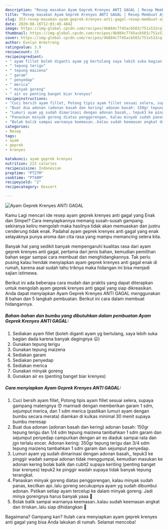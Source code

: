 ```yaml
---
description: "Resep masakan Ayam Geprek Krenyes ANTI GAGAL | Resep Membuat Ayam Geprek Krenyes ANTI GAGAL Yang Bisa Manjain Lidah"
title: "Resep masakan Ayam Geprek Krenyes ANTI GAGAL | Resep Membuat Ayam Geprek Krenyes ANTI GAGAL Yang Bisa Manjain Lidah"
slug: 353-resep-masakan-ayam-geprek-krenyes-anti-gagal-resep-membuat-ayam-geprek-krenyes-anti-gagal-yang-bisa-manjain-lidah
date: 2020-08-16T12:03:49.484Z
image: https://img-global.cpcdn.com/recipes/4b884c7745acb503/751x532cq70/ayam-geprek-krenyes-anti-gagal-foto-resep-utama.jpg
thumbnail: https://img-global.cpcdn.com/recipes/4b884c7745acb503/751x532cq70/ayam-geprek-krenyes-anti-gagal-foto-resep-utama.jpg
cover: https://img-global.cpcdn.com/recipes/4b884c7745acb503/751x532cq70/ayam-geprek-krenyes-anti-gagal-foto-resep-utama.jpg
author: Evelyn Armstrong
ratingvalue: 3.9
reviewcount: 15
recipeingredient:
- " ayam fillet boleh diganti ayam yg bertulang saya lebih suka bagian dada karena banyak dagingnya "
- " tepung terigu"
- " tepung maizena"
- " garam"
- " penyedap"
- " merica"
- " minyak goreng"
- " air es penting banget biar krenyes"
recipeinstructions:
- "Cuci bersih ayam fillet, Potong tipis ayam fillet sesuai selera, supaya gampang matengnya 😙 marinadi dengan memberikan garam 1 sdm, sejumput merica, dan 1 sdm merica (pastikan lumuri ayam dengan bumbu secara merata) diamkan di kulkas minimal 30 menit supaya bumbu meresap"
- "Buat dua adonan (adonan basah dan kering) adonan basah: 150gr tepung terigu dan 1/4 sdm tepung maizena tambahkan 1 sdm garam dan sejumput penyedap campurkan dengan air es diaduk sampai rata dan jgn terlalu encer. Adonan kering: 350gr tepung terigu dan 3/4 sdm tepung maizenq tambahkan 1 sdm garam dan sejumput penyedap."
- "Lumuri ayam yg sudah dimarinasi dengan adonan basah,, tepuk3 ke pinggir wadah sampai adonan tidak menggumpal, kemudian masukan ke adonan kering bolak balik dan cubit2 supaya keriting (penting banget biar krenyes) tepuk2 ke pinggir wadah supaya tidak banyak tepung terangkat."
- "Panaskan minyak goreng diatas penggorengan, kalau minyak sudah panas, kecilkan api..lalu goreng secukupnya ayam yg sudah dibumbui adonan. Pstikan setiap ayam tercelup ke dalam minyak goreng. Jadi minya gorengnya harus banyak yaaa 💞"
- "Bolak balik sampai warnanya keemasan..kalau sudah keemasan angkat dan tiriskan..lalu siap dihidangkan 💞"
categories:
- Resep
tags:
- ayam
- geprek
- krenyes

katakunci: ayam geprek krenyes 
nutrition: 223 calories
recipecuisine: Indonesian
preptime: "PT27M"
cooktime: "PT48M"
recipeyield: "2"
recipecategory: Dessert

---
```



![Ayam Geprek Krenyes ANTI GAGAL](https://img-global.cpcdn.com/recipes/4b884c7745acb503/751x532cq70/ayam-geprek-krenyes-anti-gagal-foto-resep-utama.jpg)

Kamu Lagi mencari ide resep ayam geprek krenyes anti gagal yang Enak dan Simpel? Cara menyiapkannya memang susah-susah gampang. sekiranya keliru mengolah maka hasilnya tidak akan memuaskan dan justru cenderung tidak enak. Padahal ayam geprek krenyes anti gagal yang enak selayaknya punya aroma dan cita rasa yang mampu memancing selera kita.



Banyak hal yang sedikit banyak mempengaruhi kualitas rasa dari ayam geprek krenyes anti gagal, pertama dari jenis bahan, kemudian pemilihan bahan segar sampai cara membuat dan menghidangkannya. Tak perlu pusing kalau hendak menyiapkan ayam geprek krenyes anti gagal enak di rumah, karena asal sudah tahu triknya maka hidangan ini bisa menjadi sajian istimewa.


Berikut ini ada beberapa cara mudah dan praktis yang dapat diterapkan untuk mengolah ayam geprek krenyes anti gagal yang siap dikreasikan. Anda dapat menyiapkan Ayam Geprek Krenyes ANTI GAGAL menggunakan 8 bahan dan 5 langkah pembuatan. Berikut ini cara dalam membuat hidangannya.

<!--inarticleads1-->

##### Bahan-bahan dan bumbu yang dibutuhkan dalam pembuatan Ayam Geprek Krenyes ANTI GAGAL:

1. Sediakan  ayam fillet (boleh diganti ayam yg bertulang, saya lebih suka bagian dada karena banyak dagingnya 😛)
1. Gunakan  tepung terigu
1. Gunakan  tepung maizena
1. Sediakan  garam
1. Sediakan  penyedap
1. Sediakan  merica
1. Gunakan  minyak goreng
1. Gunakan  air es (penting banget biar krenyes)




<!--inarticleads2-->

##### Cara menyiapkan Ayam Geprek Krenyes ANTI GAGAL:

1. Cuci bersih ayam fillet, Potong tipis ayam fillet sesuai selera, supaya gampang matengnya 😙 marinadi dengan memberikan garam 1 sdm, sejumput merica, dan 1 sdm merica (pastikan lumuri ayam dengan bumbu secara merata) diamkan di kulkas minimal 30 menit supaya bumbu meresap
1. Buat dua adonan (adonan basah dan kering) adonan basah: 150gr tepung terigu dan 1/4 sdm tepung maizena tambahkan 1 sdm garam dan sejumput penyedap campurkan dengan air es diaduk sampai rata dan jgn terlalu encer. Adonan kering: 350gr tepung terigu dan 3/4 sdm tepung maizenq tambahkan 1 sdm garam dan sejumput penyedap.
1. Lumuri ayam yg sudah dimarinasi dengan adonan basah,, tepuk3 ke pinggir wadah sampai adonan tidak menggumpal, kemudian masukan ke adonan kering bolak balik dan cubit2 supaya keriting (penting banget biar krenyes) tepuk2 ke pinggir wadah supaya tidak banyak tepung terangkat.
1. Panaskan minyak goreng diatas penggorengan, kalau minyak sudah panas, kecilkan api..lalu goreng secukupnya ayam yg sudah dibumbui adonan. Pstikan setiap ayam tercelup ke dalam minyak goreng. Jadi minya gorengnya harus banyak yaaa 💞
1. Bolak balik sampai warnanya keemasan..kalau sudah keemasan angkat dan tiriskan..lalu siap dihidangkan 💞




Bagaimana? Gampang kan? Itulah cara menyiapkan ayam geprek krenyes anti gagal yang bisa Anda lakukan di rumah. Selamat mencoba!
